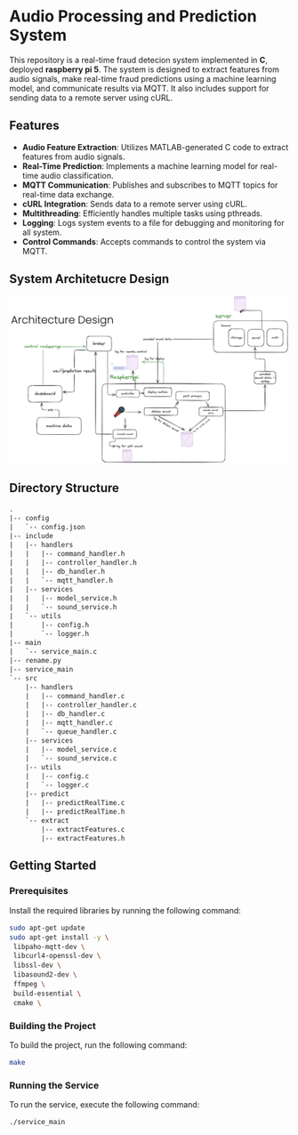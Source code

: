 # Audio Processing and Prediction System

This repository is a real-time fraud detecion system implemented in **C**, deployed **raspberry pi 5**. The system is designed to extract features from audio signals, make real-time fraud predictions using a machine learning model, and communicate results via MQTT. It also includes support for sending data to a remote server using cURL.

## Features

-   **Audio Feature Extraction**: Utilizes MATLAB-generated C code to extract features from audio signals.
-   **Real-Time Prediction**: Implements a machine learning model for real-time audio classification.
-   **MQTT Communication**: Publishes and subscribes to MQTT topics for real-time data exchange.
-   **cURL Integration**: Sends data to a remote server using cURL.
-   **Multithreading**: Efficiently handles multiple tasks using pthreads.
-   **Logging**: Logs system events to a file for debugging and monitoring for all system.
-   **Control Commands**: Accepts commands to control the system via MQTT.

## System Architetucre Design

![architetucre design](img/image.png)

## Directory Structure

```
.
|-- config
|   `-- config.json
|-- include
|   |-- handlers
|   |   |-- command_handler.h
|   |   |-- controller_handler.h
|   |   |-- db_handler.h
|   |   `-- mqtt_handler.h
|   |-- services
|   |   |-- model_service.h
|   |   `-- sound_service.h
|   `-- utils
|       |-- config.h
|       `-- logger.h
|-- main
|   `-- service_main.c
|-- rename.py
|-- service_main
`-- src
    |-- handlers
    |   |-- command_handler.c
    |   |-- controller_handler.c
    |   |-- db_handler.c
    |   |-- mqtt_handler.c
    |   `-- queue_handler.c
    |-- services
    |   |-- model_service.c
    |   `-- sound_service.c
    |-- utils
    |   |-- config.c
    |   `-- logger.c
    |-- predict
    |   |-- predictRealTime.c
    |   |-- predictRealTime.h
    `-- extract
        |-- extractFeatures.c
        |-- extractFeatures.h
```

## Getting Started

### Prerequisites

Install the required libraries by running the following command:

```sh
sudo apt-get update
sudo apt-get install -y \
 libpaho-mqtt-dev \
 libcurl4-openssl-dev \
 libssl-dev \
 libasound2-dev \
 ffmpeg \
 build-essential \
 cmake \
```

### Building the Project

To build the project, run the following command:

```sh
make
```

### Running the Service

To run the service, execute the following command:

```sh
./service_main
```
